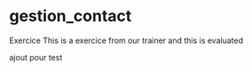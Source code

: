 # gestion_contact
Exercice
 This is a exercice from our trainer and this is evaluated
 
ajout pour test
